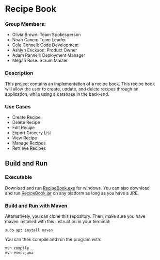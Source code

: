 # Recipe Book


### Group Members: 
- Olivia Brown: Team Spokesperson
- Noah Canen: Team Leader
- Cole Connell: Code Development 
- Ashlyn Erickson: Product Owner
- Adam Pannell: Deployment Manager
- Megan Rose: Scrum Master

### Description
This project contains an implementation of a recipe book. This recipe
book will allow the user to create, update, and delete recipes through an
application, while using a database in the back-end. 

### Use Cases
- Create Recipe
- Delete Recipe
- Edit Recipe
- Export Grocery List
- View Recipe
- Manage Recipes
- Retrieve Recipes

## Build and Run

### Executable

Download and run [RecipeBook.exe](Executables/RecipeBook.exe) for windows. 
You can also download and run [RecipeBook.jar](Executables/RecipeBook.jar) on any 
platform as long as you have a JRE. 

### Build and Run with Maven

Alternatively, you can clone this repository. Then, make sure 
you have maven installed with this instruction in your terminal: 

```sudo apt install maven```

You can then compile and run the program with:

```bash
mvn compile
mvn exec:java
